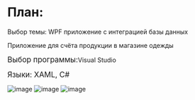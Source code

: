 
<h1>План:</h1>
<p>Выбор темы: WPF приложение с интеграцией базы данных</p>
<p>Приложение для счёта продукции в магазине одежды</p>
<p><big>Выбор программы:</big>Visual Studio</p>
<p><big>Языки: XAML, C#</big>
   
![image](https://github.com/Avar1tia/Diplom/assets/97594483/dd08373c-a8e4-44cd-b34f-fc41ddc4bd46)
![image](https://github.com/Avar1tia/Diplom/assets/97594483/f3c8d69b-1c90-4bb9-898f-160105650746)
![image](https://github.com/Avar1tia/Diplom/assets/97594483/a7bdd2f7-8119-4ef6-a0b8-f645d8ebe41b)


